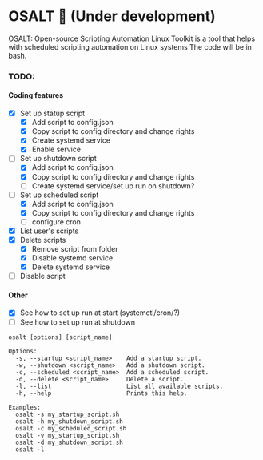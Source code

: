 # OSALT 🧂 (Under development)
OSALT: Open-source Scripting Automation Linux Toolkit is a tool that helps with scheduled scripting automation on Linux systems
The code will be in bash.
### TODO:
#### Coding features
- [x] Set up statup script
  - [x] Add script to config.json
  - [x] Copy script to config directory and change rights
  - [x] Create systemd service
  - [x] Enable service
- [ ] Set up shutdown script
  - [x] Add script to config.json
  - [x] Copy script to config directory and change rights
  - [ ] Create systemd service/set up run on shutdown?
- [ ] Set up scheduled script
  - [x] Add script to config.json
  - [x] Copy script to config directory and change rights
  - [ ] configure cron
- [x] List user's scripts
- [x] Delete scripts
  - [x] Remove script from folder
  - [x] Disable systemd service
  - [x] Delete systemd service
- [ ] Disable script

#### Other
- [x] See how to set up run at start (systemctl/cron/?)
- [ ] See how to set up run at shutdown
```
osalt [options] [script_name]

Options:
  -s, --startup <script_name>    Add a startup script.
  -w, --shutdown <script_name>   Add a shutdown script.
  -c, --scheduled <script_name>  Add a scheduled script.
  -d, --delete <script_name>     Delete a script.
  -l, --list                     List all available scripts.
  -h, --help                     Prints this help.

Examples:
  osalt -s my_startup_script.sh
  osalt -h my_shutdown_script.sh
  osalt -c my_scheduled_script.sh
  osalt -v my_startup_script.sh
  osalt -d my_shutdown_script.sh
  osalt -l
```
